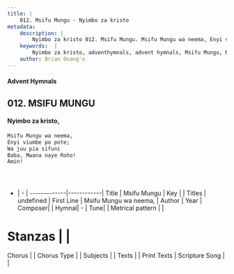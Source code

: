 ```yaml
---
title: |
    012. Msifu Mungu - Nyimbo za kristo
metadata:
    description: |
        Nyimbo za kristo 012. Msifu Mungu. Msifu Mungu wa neema, Enyi viumbe po pote; Wa juu pia sifuni Baba, Mwana naye Roho! Amin!     
    keywords:  |
        Nyimbo za kristo, adventhymnals, advent hymnals, Msifu Mungu, Msifu Mungu wa neema,. 
    author: Brian Onang'o
---
```


#### Advent Hymnals
## 012. MSIFU MUNGU
####  Nyimbo za kristo,

```txt
Msifu Mungu wa neema,
Enyi viumbe po pote;
Wa juu pia sifuni
Baba, Mwana naye Roho!
Amin!





```

- |   -  |
-------------|------------|
Title | Msifu Mungu |
Key |  |
Titles | undefined |
First Line | Msifu Mungu wa neema, |
Author | 
Year | 
Composer| |
Hymnal|  - |
Tune|  |
Metrical pattern | |
# Stanzas |  |
Chorus |  |
Chorus Type |  |
Subjects | |
Texts |  |
Print Texts | 
Scripture Song |  |
    
